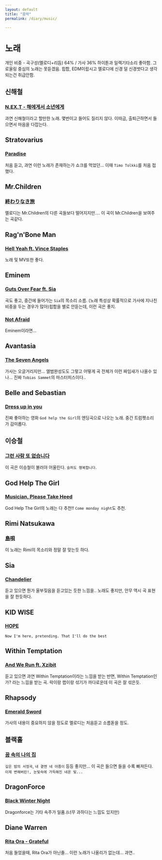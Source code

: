 ```yaml
---
layout: default
title: "음악"
permalink: /diary/music/

---
```


# 노래
개인 비중 - 곡구성(멜로디+리듬) 64% / 가사 36%
하이톤과 일렉기타소리 좋아함.
그로울링 중심의 노래는 못듣겠음.
힙합, EDM이랍시고 멜로디에 신경 덜 신경썻다고 생각되는건 취급안함.




## 신해철
### [N.EX.T - 해에게서 소년에게](https://youtu.be/a-AOd_ZfNaw)
과연 신해철이라고 할만한 노래. 몇번이고 들어도 질리지 않다. 이따금, 출퇴근하면서 들으면서 마음을 다잡는다.


## Stratovarius
### [Paradise](https://www.youtube.com/watch?v=sGcvtyH8eCI)
처음 듣고, 과연 이런 노래가 존재하는가 쇼크를 먹었던... 이때 `Timo Tolkki`를 처음 접했다.


## Mr.Children
### [終わりなき旅](http://www.lyrics.co.kr/?p=247666)
멜로디는 Mr.Children의 다른 곡들보다 떨어지지만.... 이 곡이 Mr.Children을 보여주는 곡같다.

## Rag'n'Bone Man
### [Hell Yeah ft. Vince Staples](https://youtu.be/BPbYdPwmjsI)
노래 및 MV또한 좋다.


## Eminem
### [Guts Over Fear ft. Sia](https://youtu.be/0AqnCSdkjQ0)
곡도 좋고, 중간에 들어가는 `Sia`의 목소리 소름.
(노래 특성상 확률적으로 가사에 지나친 비중을 두는 경우가 많아)힙합을 별로 안듣는데, 이런 곡은 좋지.

### [Not Afraid](https://www.youtube.com/watch?v=j5-yKhDd64s)
Eminem이라면...


## Avantasia
### [The Seven Angels](https://youtu.be/YxOW2rLIrA8)
가사는 오글거리지만... 앨범완성도도 그렇고 어떻게 곡 전체가 이런 짜임새가 나올수 있나... 진짜 `Tobias Sammet`의 마스터피스이다..


## Belle and Sebastian
### [Dress up in you](https://youtu.be/U_zejeTlh-E)
진짜 좋아하는 영화 `God help the Girl`의 엔딩곡으로 나오는 노래. 중간 트럼펫소리가 감미롭다.



## 이승철
### [그런 사람 또 없습니다](https://www.youtube.com/watch?v=PmSPu0bXXGs)
이 곡은 이승철이 불러야 어울린다. `슬퍼도 행복합니다`.


## God Help The Girl
### [Musician, Please Take Heed](https://youtu.be/Gk7at28788M)
God Help The Girl의 노래는 다 추천!! `Come monday night`도 추천.


## Rimi Natsukawa
### [島唄](https://www.youtube.com/watch?v=8foQlu_yW70)
이 노래는 Rimi의 목소리와 정말 잘 맞는듯 하다.


## Sia
### [Chandelier](https://www.youtube.com/watch?v=2vjPBrBU-TM)
듣고 있으면 뭔가 울부짖음을 듣고있는 듯한 느낌을.. 노래도 좋지만, 안무 역시 곡 표현을 잘 한듯하다.


## KID WISE
### [HOPE](https://www.youtube.com/watch?v=-ylvopE8jTI)
`Now I'm here, pretending. That I'll do the best`



## Within Temptation
### [And We Run ft. Xzibit](https://youtu.be/awvqIi427_A)
듣고 있으면 과연 Within Temptation이라는 느낌을 받는 반면, Within Temptation인가? 라는 느낌을 받는 곡. 락이랑 랩이랑 섞기가 까다로운데 이 곡은 잘 섞은듯.



## Rhapsody
### [Emerald Sword](https://www.youtube.com/watch?v=FbIsPYfn_68)
가사의 내용이 중요하지 않을 정도로 멜로디는 처음듣고 소름돋을 정도. 


## 블랙홀
### [꿈 속의 나의 집](https://www.youtube.com/watch?v=OuZm6D-_aUc)
`깊은 밤의 서정곡`, `내 곁엔 네 아픔이` 등등 좋지만... 이 곡은 들으면 들을 수록 빠져든다. `이제 변해버린!, 눈빛속에 가득해진 네온 빛...`


## DragonForce
### [Black Winter Night](https://youtu.be/9vE5LP0keEE)
Dragonforce는 기타 속주가 일품.(너무 과하다는 느낌도 있지만)


## Diane Warren
### [Rita Ora - Grateful](https://www.youtube.com/watch?v=kBgsZ6jBE2c)
처음 들었을때, Rita Ora가 아닌줄... 이런 노래가 나올리가 없는데... 과연..